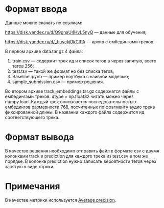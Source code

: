 # Формат ввода

Данные можно скачать по ссылкам:

https://disk.yandex.ru/d/Q9gnaU4HvL5nyQ — данные для обучения;

https://disk.yandex.ru/d/_fitwckjDkCIPA — архив с ембедингами треков.

В первом архиве data.tar.gz 4 файла:

1. train.csv — содержит трек ид и список тегов в через запятую, всего тегов 256;
2. test.tsv — такой же формат но без списка тегов;
3. Baseline.ipynb — пример ноутбука с наивной моделью;
4. sample_submission.csv — пример решения.

Во втором архиве track_embeddings.tar.gz содержатся файлы с ембедингами треков. dtype = np.float32 читать можно через numpy.load. Каждый трек описывается последовательностью ембедингов размерности 768, посчитанных по фрагменту аудио трека фиксированной длины. В названии каждого файла содержится ид соответствующего трека.

# Формат вывода

В качестве решения необходимо отправить файл в формате csv с двумя колонками track и prediction для каждого трека из test.csv в том же порядке. В колонке prediction нужно записать вероятности тегов через запятую в виде строки.

# Примечания

В качестве метрики используется <a href="https://scikit-learn.org/stable/modules/generated/sklearn.metrics.average_precision_score.html">Average precision</a>.
